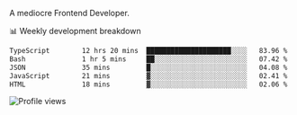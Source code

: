 A mediocre Frontend Developer.

📊 Weekly development breakdown
<!--START_SECTION:waka-->

```txt
TypeScript        12 hrs 20 mins  █████████████████████░░░░   83.96 %
Bash              1 hr 5 mins     ██░░░░░░░░░░░░░░░░░░░░░░░   07.42 %
JSON              35 mins         █░░░░░░░░░░░░░░░░░░░░░░░░   04.08 %
JavaScript        21 mins         ▓░░░░░░░░░░░░░░░░░░░░░░░░   02.41 %
HTML              18 mins         ▓░░░░░░░░░░░░░░░░░░░░░░░░   02.06 %
```

<!--END_SECTION:waka-->

<img src="https://gpvc.arturio.dev/iqbalfasri" alt="Profile views"/>
